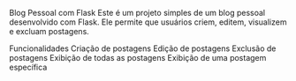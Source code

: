 Blog Pessoal com Flask
Este é um projeto simples de um blog pessoal desenvolvido com Flask. Ele permite que usuários criem, editem, visualizem e excluam postagens.

Funcionalidades
Criação de postagens
Edição de postagens
Exclusão de postagens
Exibição de todas as postagens
Exibição de uma postagem específica
